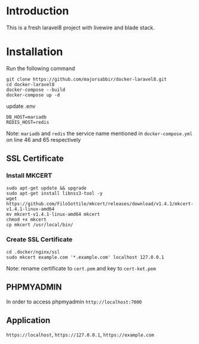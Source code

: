 # Introduction
This is a fresh laravel8 project with livewire and blade stack.

# Installation

Run the following command

```
git clone https://github.com/majorsabbir/docker-laravel8.git
cd docker-laravel8
docker-compose --build
docker-compose up -d
```

update .env
```
DB_HOST=mariadb
REDIS_HOST=redis
```
Note: ```mariadb``` and ```redis``` the service name mentioned in ```docker-compose.yml``` on line 46 and 65 respectively

## SSL Certificate

### Install MKCERT
```
sudo apt-get update && upgrade
sudo apt-get install libnss3-tool -y
wget https://github.com/FiloSottile/mkcert/releases/download/v1.4.1/mkcert-v1.4.1-linux-amd64
mv mkcert-v1.4.1-linux-amd64 mkcert
chmod +x mkcert
cp mkcert /usr/local/bin/
```

### Create SSL Certificate
```
cd .docker/nginx/ssl
sudo mkcert example.com '*.example.com' localhost 127.0.0.1
```

Note: rename certificate to ```cert.pem``` and key to ```cert-ket.pem```


## PHPMYADMIN
In order to access phpmyadmin ```http://localhost:7000```

## Application
```https://localhost```, ```https://127.0.0.1```, ```https://example.com```